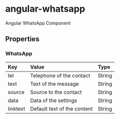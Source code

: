 # angular-whatsapp

Angular WhatsApp Component

## Properties

### WhatsApp

|Key|Value|Type|
|:--|:----|:---|
|tel|Telephone of the contact|String|
|text|Text of the message|String|
|source|Source to the contact|String|
|data|Data of the settings|String|
|linktext|Default text of the content|String|